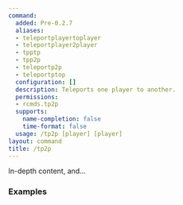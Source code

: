 ```yaml
---
command:
  added: Pre-0.2.7
  aliases:
  - teleportplayertoplayer
  - teleportplayer2player
  - tpptp
  - tpp2p
  - teleportp2p
  - teleportptop
  configuration: []
  description: Teleports one player to another.
  permissions:
  - rcmds.tp2p
  supports:
    name-completion: false
    time-format: false
  usage: /tp2p [player] [player]
layout: command
title: /tp2p
---
```


In-depth content, and...

### Examples

